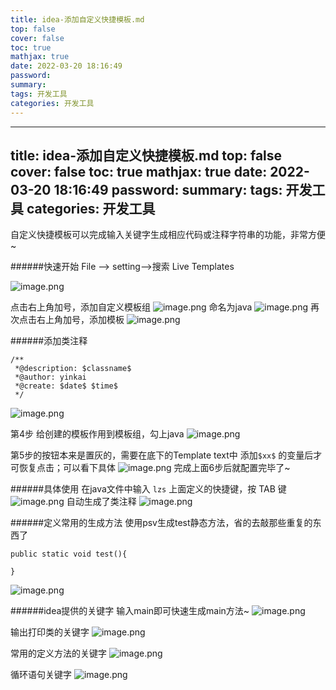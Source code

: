 ```yaml
---
title: idea-添加自定义快捷模板.md
top: false
cover: false
toc: true
mathjax: true
date: 2022-03-20 18:16:49
password:
summary:
tags: 开发工具
categories: 开发工具
---
```

---
title: idea-添加自定义快捷模板.md
top: false
cover: false
toc: true
mathjax: true
date: 2022-03-20 18:16:49
password:
summary:
tags: 开发工具
categories: 开发工具
---
自定义快捷模板可以完成输入关键字生成相应代码或注释字符串的功能，非常方便~

######快速开始
File --> setting-->搜索 Live Templates

![image.png](https://upload-images.jianshu.io/upload_images/13965490-b69dfc4abf26278f.png?imageMogr2/auto-orient/strip%7CimageView2/2/w/1240)

点击右上角加号，添加自定义模板组
![image.png](https://upload-images.jianshu.io/upload_images/13965490-d22444c75733b2be.png?imageMogr2/auto-orient/strip%7CimageView2/2/w/1240)
命名为java
![image.png](https://upload-images.jianshu.io/upload_images/13965490-35858eb3ad6701ad.png?imageMogr2/auto-orient/strip%7CimageView2/2/w/1240)
再次点击右上角加号，添加模板
![image.png](https://upload-images.jianshu.io/upload_images/13965490-e34b6dbac3f10d58.png?imageMogr2/auto-orient/strip%7CimageView2/2/w/1240)


######添加类注释
~~~
/**
 *@description: $classname$
 *@author: yinkai
 *@create: $date$ $time$
 */
~~~
![image.png](https://upload-images.jianshu.io/upload_images/13965490-6dd5729dd53117de.png?imageMogr2/auto-orient/strip%7CimageView2/2/w/1240)

第4步 给创建的模板作用到模板组，勾上java
![image.png](https://upload-images.jianshu.io/upload_images/13965490-7f32d46a08972948.png?imageMogr2/auto-orient/strip%7CimageView2/2/w/1240)


第5步的按钮本来是置灰的，需要在底下的Template text中 添加`$xx$` 的变量后才可恢复点击；可以看下具体
![image.png](https://upload-images.jianshu.io/upload_images/13965490-84c1b6ad39fbf398.png?imageMogr2/auto-orient/strip%7CimageView2/2/w/1240)
完成上面6步后就配置完毕了~

######具体使用
在java文件中输入 `lzs` 上面定义的快捷键，按 TAB 键
![image.png](https://upload-images.jianshu.io/upload_images/13965490-af6626780e1354ac.png?imageMogr2/auto-orient/strip%7CimageView2/2/w/1240)
自动生成了类注释
![image.png](https://upload-images.jianshu.io/upload_images/13965490-ef675dd28dfa81e9.png?imageMogr2/auto-orient/strip%7CimageView2/2/w/1240)

######定义常用的生成方法
使用psv生成test静态方法，省的去敲那些重复的东西了
~~~
public static void test(){

}
~~~
![image.png](https://upload-images.jianshu.io/upload_images/13965490-d5d82e25a5ec74da.png?imageMogr2/auto-orient/strip%7CimageView2/2/w/1240)


######idea提供的关键字
输入main即可快速生成main方法~
![image.png](https://upload-images.jianshu.io/upload_images/13965490-22f292ce65914438.png?imageMogr2/auto-orient/strip%7CimageView2/2/w/1240)

输出打印类的关键字
![image.png](https://upload-images.jianshu.io/upload_images/13965490-da034ecdc43dbf0d.png?imageMogr2/auto-orient/strip%7CimageView2/2/w/1240)

常用的定义方法的关键字
![image.png](https://upload-images.jianshu.io/upload_images/13965490-e507dfa9edc5b1ac.png?imageMogr2/auto-orient/strip%7CimageView2/2/w/1240)

循环语句关键字
![image.png](https://upload-images.jianshu.io/upload_images/13965490-c3222e02a548fac5.png?imageMogr2/auto-orient/strip%7CimageView2/2/w/1240)

